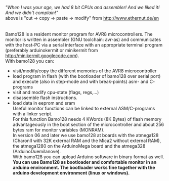 _"When I was your age, we had 8 bit CPUs and assembler! And we liked it! And we didn't complain!"_<br>
above is "cut -> copy -> paste -> modify" from <a href='http://www.ethernut.de/en'>http://www.ethernut.de/en</a> <i><br></i><br><br>
Bamo128 is a resident monitor program for AVR8 microcontrollers. The monitor is written in assembler (GNU toolchain: avr-as) and communicates with the host-PC via a serial interface with an appropriate terminal program (preferably arduinokermit or minikermit from <a href='http://minikermit.googlecode.com'>http://minikermit.googlecode.com</a>).<br>
With bamo128 you can:<br>
- visit/modify/copy the different memories of the AVR8 microcontroller<br>
- load program in flash (with the bootloader of bamo128 over serial port) and execute (also in step-mode and with break-points) asm- and C- programs<br>
- visit and modify cpu-state (flags, regs,...)<br>
- disassemble flash instructions.<br>
- load data in eeprom and sram<br>
Useful monitor functions can be linked to external ASM/C-programs with a linker script.<br>
For this function Bamo128 needs 4 KWords (8K Bytes) of flash memory advantageously in the boot section of the microcontroller and about 256 bytes ram for monitor variables (MONRAM).<br>
In version 06 and later we use bamo128 at boards with the atmega128 (CharonII with 32K external RAM and the Mica2 without external RAM), the atmega1280 on the ArduinoMega board and the atmega328 (ArduinoDuemilanove).<br>
With bamo128 you can upload Arduino software in binary format as well.<br>
<b>You can use Bamo128 as bootloader and comfortable monitor in an arduino environment. The bootloader works fine together with the arduino development environment (linux or windows).</b>